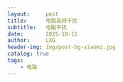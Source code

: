 ```yaml
---
layout:     post
title:      电路高频干扰
subtitle:   电磁干扰
date:       2025-10-11
author:     LXG
header-img: img/post-bg-xiaomi.jpg
catalog: true
tags:
    - 电路
---
```






